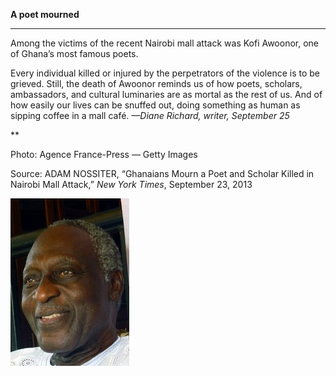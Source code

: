 **A poet mourned**

****

Among the victims of the recent Nairobi mall attack was Kofi Awoonor, one of Ghana’s most famous poets.

Every individual killed or injured by the perpetrators of the violence is to be grieved. Still, the death of Awoonor reminds us of how poets, scholars, ambassadors, and cultural luminaries are as mortal as the rest of us. And of how easily our lives can be snuffed out, doing something as human as sipping coffee in a mall café. *—Diane Richard, writer, September 25*

**

Photo: Agence France-Press — Getty Images 

Source: ADAM NOSSITER, “Ghanaians Mourn a Poet and Scholar Killed in Nairobi Mall Attack,” *New York Times*, September 23, 2013 

![](../images/13-09-25_67.28_PoetAwoonorEDIT-1.jpeg)
